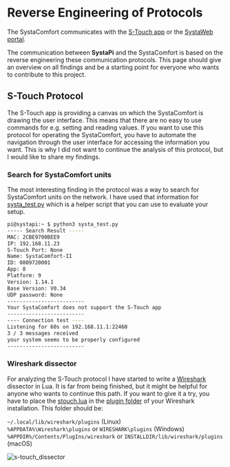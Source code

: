 # Reverse Engineering of Protocols

The SystaComfort communicates with the [S-Touch app](https://www.paradigma.de/produkte/regelungen-2/s-touch-app-2/) or the [SystaWeb portal](https://www.paradigma.de/produkte/apps-mehr/systaweb/).

The communication between **SystaPi**  and the SystaComfort is based on the reverse engineering these communication protocols. This page should give an overview on all findings and be a starting point for everyone who wants to contribute to this project.

## S-Touch Protocol

The S-Touch app is providing a canvas on which the SystaComfort is drawing the user interface. This means that there are no easy to use commands for e.g. setting and reading values. If you want to use this protocol for operating the SystaComfort, you have to automate the navigation through the user interface for accessing the information you want. This is why I did not want to continue the analysis of this protocol, but I would like to share my findings.

### Search for SystaComfort units

The most interesting finding in the protocol was a way to search for SystaComfort units on the network. I have used that information for [systa_test.py](../helpers/systa_test.py ) which is a helper script that you can use to evaluate your setup.

```bash
pi@systapi:~ $ python3 systa_test.py 
----- Search Result -----
MAC: 2CBE9700BEE9
IP: 192.168.11.23
S-Touch Port: None
Name: SystaComfort-II
ID: 0809720001
App: 8
Platform: 9
Version: 1.14.1
Base Version: V0.34
UDP password: None
-------------------------
Your SystaComfort does not support the S-Touch app
-------------------------
---- Connection test ----
Listening for 60s on 192.168.11.1:22460
3 / 3 messages received
your system seems to be properly configured
-------------------------

```

### Wireshark dissector

For analyzing the S-Touch protocol I have started to write a [Wireshark](https://www.wireshark.org/) dissector in Lua. It is far from being finished, but it might be helpful for anyone who wants to continue this path. 
If you want to give it a try, you have to place the [stouch.lua](../helpers/stouch.lua) in the [plugin folder](https://www.wireshark.org/docs/wsug_html_chunked/ChPluginFolders.html) of your Wireshark installation. This folder should be:

```~/.local/lib/wireshark/plugins``` (Linux)  
```%APPDATA%\Wireshark\plugins``` or ```WIRESHARK\plugins``` (Windows)  
```%APPDIR%/Contents/PlugIns/wireshark``` or ```INSTALLDIR/lib/wireshark/plugins``` (macOS)  

![s-touch_dissector](s-touch_dissector.jpg)

 
